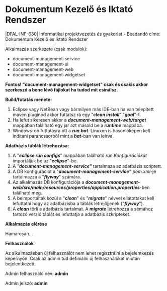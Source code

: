 # Dokumentum Kezelő és Iktató Rendszer
|DFAL-INF-630| Informatikai projektvezetés és gyakorlat  - Beadandó címe: Dokumentum Kezelő és Iktató Rendszer

Alkalmazás szerkezete (csak modulok):
* document-management-service
* document-management-ui
* document-management-web
* document-management-widgetset

**Fontos! "document-management-widgetset" csak és csakis akkor szerkeszd a bene lévő fájlokat ha tudod mit csinálsz.**

**Build/futatás menete:**

1. Eclipse vagy NetBean vagy bármilyen más IDE-ban ha van telepített maven pluginod akkor futtatsz rá egy "***clean install***" "***goal***"-t.
2. Ha lefut sikeresen akkor a ***document-management-web/target*** mappában található egy jar azt másold be a ***runtime*** mappába. 
3. Windows-on futtatásra ott a ***run.bat***. Linuxon is hasonlóképen kell indítani parancssorból mint a ***bat***-ban van leírva.

**Adatbázis táblák létrehozása:**

1. A "***eclipse run configs***" mappában található *run Konfigurációkat* importáljuk be az "***eclipse***"-be.
2. A "***document-management-service"*** tartalmaza az adatbázis scriptett.
3. A DB konfigurációt a "***document-management-service"*** *pom.xml*-je tartalmazza a "***flyway***" számára.
4. Az alkalmazás DB konfigurációja a ***document-management-web/src/main/resources/properties/application.properties***-ben található meg.
5. A beimportáltak közül a "***clean***" és "***migrate***" névvel ellátottakat kell lefuttatni hogy az adatbázisba a táblák létrejöjjenek ("***flyway***").
6. A ***clean*** törli a adatbázis tartalmat. A ***migrate*** létrehozza a sémához tartozó verzió táblát és lefuttatja a adatbázis szkripteket.

**Alkalmazás elérése**

Hamarosan...

**Felhasználók**

Az alkalmazásban új felhasználót nem lehet regisztrálni a bejelentkezés képernyőn.
Csak az admin tud definiálni új felhasználókat miután bejelentkezett.

Admin felhasználó név: **admin**

Admin jelszó: **admin**
